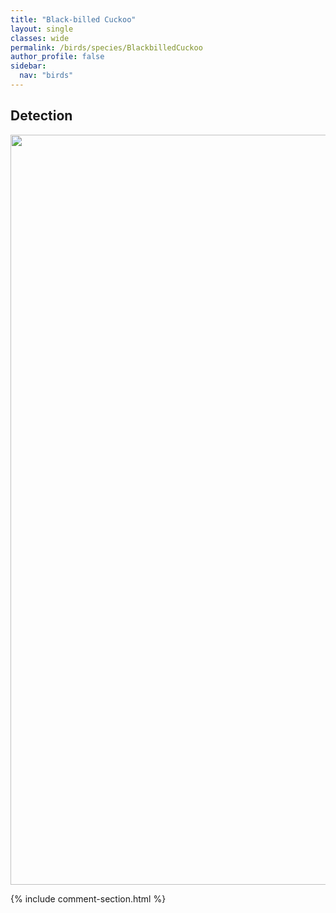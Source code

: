 ```yaml
---
title: "Black-billed Cuckoo"
layout: single
classes: wide
permalink: /birds/species/BlackbilledCuckoo
author_profile: false
sidebar:
  nav: "birds"
---
```


<h2>Detection</h2>

<a href="https://drive.google.com/uc?export=view&id=1MpGBbcnp7AvkYBEMc8f8JbRLolEvP-JR">
<img src="https://drive.google.com/uc?export=view&id=1MpGBbcnp7AvkYBEMc8f8JbRLolEvP-JR" height = "1200" width = "800">
</a>

{% include comment-section.html %}
